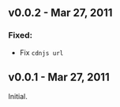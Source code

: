 v0.0.2 - Mar 27, 2011
---------------------

### Fixed:
  * Fix `cdnjs url`

v0.0.1 - Mar 27, 2011
---------------------

Initial.
